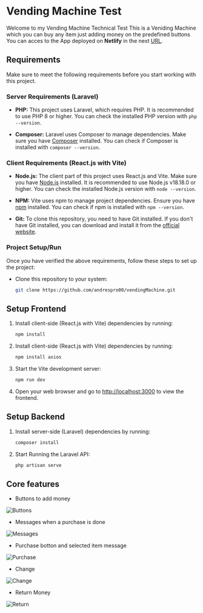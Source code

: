 # Vending Machine Test

Welcome to my Vending Machine Technical Test
This is a Veniding Machine which you can buy any item just adding money on the predefined buttons
You can acces to the App deployed on **Netlify** in the next [URL](https://laravel.com/docs/routing).

## Requirements

Make sure to meet the following requirements before you start working with this project.

### Server Requirements (Laravel)

- **PHP:** This project uses Laravel, which requires PHP. It is recommended to use PHP 8 or higher. You can check the installed PHP version with `php --version`.

- **Composer:** Laravel uses Composer to manage dependencies. Make sure you have [Composer](https://getcomposer.org/) installed. You can check if Composer is installed with `composer --version`.

### Client Requirements (React.js with Vite)

- **Node.js:** The client part of this project uses React.js and Vite. Make sure you have [Node.js](https://nodejs.org/) installed. It is recommended to use Node.js v18.18.0 or higher. You can check the installed Node.js version with `node --version`.

- **NPM:** Vite uses npm to manage project dependencies. Ensure you have [npm](https://www.npmjs.com/package/download#download) installed. You can check if npm is installed with `npm --version`.
  
- **Git:** To clone this repository, you need to have Git installed. If you don't have Git installed, you can download and install it from the [official website](https://git-scm.com/).

### Project Setup/Run

Once you have verified the above requirements, follow these steps to set up the project:

- Clone this repository to your system:

   ```sh
   git clone https://github.com/andrespro00/vendingMachine.git
   

## Setup Frontend
   
1. Install client-side (React.js with Vite) dependencies by running:

    ```sh
   npm install

2. Install client-side (React.js with Vite) dependencies by running:

    ```sh
   npm install axios
    
3. Start the Vite development server:

    ```sh
   npm run dev

3. Open your web browser and go to [http://localhost:3000](http://localhost:3000) to view the frontend.

## Setup Backend
1. Install server-side (Laravel) dependencies by running:

    ```sh
   composer install
2. Start Running the Laravel API:

    ```sh
   php artisan serve


## Core features
- Buttons to add money

![Buttons](https://github.com/andrespro00/vendingMachine/assets/61853982/14db2da3-8082-4fd9-821b-1a1b8e44bb2c)

- Messages when a purchase is done

![Messages](https://github.com/andrespro00/vendingMachine/assets/61853982/6b604093-eea4-485d-be03-d29b78dc3981)

- Purchase botton and selected item message

 ![Purchase](https://github.com/andrespro00/vendingMachine/assets/61853982/68b41389-aeaa-4679-b1fd-1926ee2d1dc7)

 - Change

![Change](https://github.com/andrespro00/vendingMachine/assets/61853982/ec74d647-82f0-412b-8fbe-98f2c6d37d33)

- Return Money

![Return](https://github.com/andrespro00/vendingMachine/assets/61853982/69ffaddf-27ad-48be-92e2-7d23ae89a35d)
